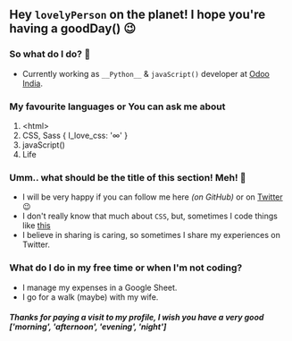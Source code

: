 ## Hey `lovelyPerson` on the planet! I hope you're having a goodDay() 😉

### So what do I do? 👷
- Currently working as `__Python__` & `javaScript()` developer at [Odoo India](https://odoo.com).

### My favourite languages or You can ask me about
1. &lt;html>
2. CSS, Sass { I_love_css: '∞' }
3. javaScript()
4. Life

### Umm.. what should be the title of this section! Meh! 🤔
- I will be very happy if you can follow me here *(on GitHub)* or on [Twitter](https://twitter.com/kmandalwala) 😉
- I don't really know that much about `CSS`, but, sometimes I code things like [this](https://codepen.io/kman/details/DFAzG)
- I believe in sharing is caring, so sometimes I share my experiences on Twitter.

### What do I do in my free time or when I'm not coding?
- I manage my expenses in a Google Sheet.
- I go for a walk (maybe) with my wife.

#### *Thanks for paying a visit to my profile, I wish you have a very good ['morning', 'afternoon', 'evening', 'night']*


<!--
**krman009/krman009** is a ✨ _special_ ✨ repository because its `README.md` (this file) appears on your GitHub profile.

Here are some ideas to get you started:

- 🔭 I’m currently working on ...
- 🌱 I’m currently learning ...
- 👯 I’m looking to collaborate on ...
- 🤔 I’m looking for help with ...
- 💬 Ask me about ...
- 📫 How to reach me: ...
- 😄 Pronouns: ...
- ⚡ Fun fact: ...
-->
